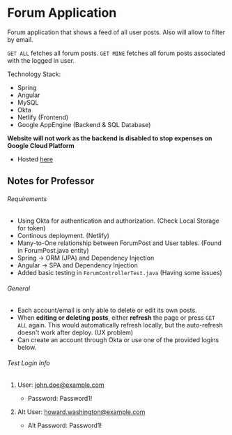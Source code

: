 # Forum Application

Forum application that shows a feed of all user posts. Also will allow to filter by email.

`GET ALL` fetches all forum posts.
`GET MINE` fetches all forum posts associated with the logged in user.

Technology Stack:
- Spring
- Angular
- MySQL
- Okta
- Netlify (Frontend)
- Google AppEngine (Backend & SQL Database)

**Website will not work as the backend is disabled to stop expenses on Google Cloud Platform**
- Hosted [here](https://forum-app-586.netlify.com/)


## Notes for Professor
###### Requirements
- Using Okta for authentication and authorization. (Check Local Storage for token)
- Continous deployment. (Netlify)
- Many-to-One relationship between ForumPost and User tables. (Found in ForumPost.java entity)
- Spring -> ORM (JPA) and Dependency Injection
- Angular -> SPA and Dependency Injection
- Added basic testing in `ForumControllerTest.java` (Having some issues)


###### General
- Each account/email is only able to delete or edit its own posts.
- When **editing or deleting posts**, either **refresh** the page or press `GET ALL` again. This would automatically refresh locally, but the auto-refresh doesn't work after deploy. (UX problem)
- Can create an account through Okta or use one of the provided logins below.


###### Test Login Info

1. User: john.doe@example.com
   - Password: Password1!

2. Alt User: howard.washington@example.com
   - Alt Password: Password1!
